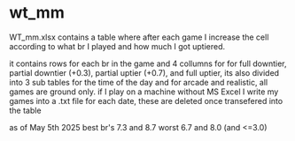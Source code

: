 # wt_mm

WT_mm.xlsx contains a table where after each game I increase the cell according to what br I played and how much I got uptiered.



it contains rows for each br in the game and 4 collumns for for full downtier, partial downtier (+0.3), partial uptier (+0.7), and full uptier, its also divided into 3 sub tables for the time of the day and for arcade and realistic, all games are ground only. if I play on a machine without MS Excel I write my games into a .txt file for each date, these are deleted once transefered into the table



as of May 5th 2025
best br's 7.3 and 8.7
worst 6.7 and 8.0 (and <=3.0)